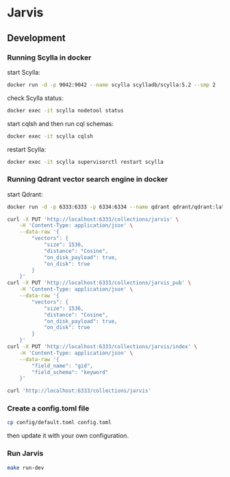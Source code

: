 # Jarvis

## Development

### Running Scylla in docker

start Scylla:
```bash
docker run -d -p 9042:9042 --name scylla scylladb/scylla:5.2 --smp 2
```

check Scylla status:
```bash
docker exec -it scylla nodetool status
```

start cqlsh and then run cql schemas:
```bash
docker exec -it scylla cqlsh
```

restart Scylla:
```bash
docker exec -it scylla supervisorctl restart scylla
```

### Running Qdrant vector search engine in docker

start Qdrant:
```bash
docker run -d -p 6333:6333 -p 6334:6334 --name qdrant qdrant/qdrant:latest
```

```bash
curl -X PUT 'http://localhost:6333/collections/jarvis' \
    -H 'Content-Type: application/json' \
    --data-raw '{
        "vectors": {
            "size": 1536,
            "distance": "Cosine",
            "on_disk_payload": true,
            "on_disk": true
        }
    }'
curl -X PUT 'http://localhost:6333/collections/jarvis_pub' \
    -H 'Content-Type: application/json' \
    --data-raw '{
        "vectors": {
            "size": 1536,
            "distance": "Cosine",
            "on_disk_payload": true,
            "on_disk": true
        }
    }'
curl -X PUT 'http://localhost:6333/collections/jarvis/index' \
    -H 'Content-Type: application/json' \
    --data-raw '{
        "field_name": "gid",
        "field_schema": "keyword"
    }'
```


```bash
curl 'http://localhost:6333/collections/jarvis'
```

### Create a config.toml file

```bash
cp config/default.toml config.toml
```

then update it with your own configuration.

### Run Jarvis

```bash
make run-dev
```
